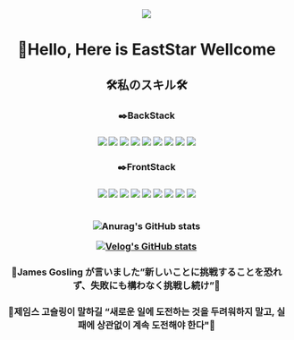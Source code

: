 


<div align="center">
  <img src="https://capsule-render.vercel.app/api?type=waving&color=auto&height=300&section=header&text=WellcomeMyStar&fontSize=90" />
  
  <h1>🤚Hello, Here is EastStar Wellcome</h1>
  
  <h2>🛠️私のスキル🛠️</h2>
  
  <h3>✒️BackStack<h3>
  <img src="https://img.shields.io/badge/Git-3766AB?style=flat-square&logo=Git&logoColor=#F05032"/></a>
  <img src="https://img.shields.io/badge/GitHub-3766AB?style=flat-square&logo=GitHub&logoColor=#181717"/></a>
  <img src="https://img.shields.io/badge/JAVA-3766AB?style=flat-square&logo=JAVA&logoColor=#181717"/></a>
  <img src="https://img.shields.io/badge/JSP-3766AB?style=flat-square&logo=JSP&logoColor=#181717"/></a>
  <img src="https://img.shields.io/badge/Spring-3766AB?style=flat-square&logo=Spring&logoColor=#6DB33F"/></a>
  <img src="https://img.shields.io/badge/Spring Boot-3766AB?style=flat-square&logo=Spring Boot&logoColor=#6DB33F"/></a>
  <img src="https://img.shields.io/badge/Oracle DB-3766AB?style=flat-square&logo=Oracle&logoColor=#F80000"/></a>
  <img src="https://img.shields.io/badge/Ruby-3766AB?style=flat-square&logo=Ruby&logoColor=#F80000"/></a>
  <img src="https://img.shields.io/badge/Ruby on Rails-3766AB?style=flat-square&logo=Ruby on Rails&logoColor=#CC0000"/></a><p>
  <h3>✒️FrontStack<h3>
  <img src="https://img.shields.io/badge/React-3766AB?style=flat-square&logo=React&logoColor=#61DAFB"/></a>
  <img src="https://img.shields.io/badge/HTML5-3766AB?style=flat-square&logo=HTML5&logoColor=#E34F26"/></a>
  <img src="https://img.shields.io/badge/CSS3-3766AB?style=flat-square&logo=CSS3&logoColor=#1572B6"/></a>
  <img src="https://img.shields.io/badge/JavaScript-3766AB?style=flat-square&logo=JavaScript&logoColor=#F7DF1E"/></a>
  <img src="https://img.shields.io/badge/Sass-3766AB?style=flat-square&logo=Sass&logoColor=#CC6699"/></a>
  <img src="https://img.shields.io/badge/Tailwind CSS-3766AB?style=flat-square&logo=Tailwind CSS&logoColor=#06B6D4"/></a>
  <img src="https://img.shields.io/badge/Ant Design-3766AB?style=flat-square&logo=Ant Design&logoColor=#0170FE"/></a>
  <img src="https://img.shields.io/badge/Docker-3766AB?style=flat-square&logo=Docker&logoColor=#2496ED"/></a>
  <img src="https://img.shields.io/badge/Bootstrap-3766AB?style=flat-square&logo=Bootstrap&logoColor=#7952B3"/></a>
  <br><br>
  
  ![Anurag's GitHub stats](https://github-readme-stats.vercel.app/api?username=qweszx13&show_icons=true&bg_color=00000000)
  
 [![Velog's GitHub stats](https://velog-readme-stats.vercel.app/api?name=qweszx13&color=dark)](https://velog.io/@qweszx13)
  
  <h3>💫James Gosling が言いました”新しいことに挑戦することを恐れず、失敗にも構わなく挑戦し続け”💫</h3>
  <h3>💫제임스 고슬링이 말하길 “새로운 일에 도전하는 것을 두려워하지 말고, 실패에 상관없이 계속 도전해야 한다"💫</h3>
  
</div>



<!--
**qweszx13/qweszx13** is a ✨ _special_ ✨ repository because its `README.md` (this file) appears on your GitHub profile.

Here are some ideas to get you started:

- 🔭 I’m currently working on ...
- 🌱 I’m currently learning ...
- 👯 I’m looking to collaborate on ...
- 🤔 I’m looking for help with ...
- 💬 Ask me about ...
- 📫 How to reach me: ...
- 😄 Pronouns: ...
- ⚡ Fun fact: ...
-->
</a>
